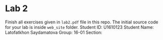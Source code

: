 # Lab 2

Finish all exercises given in `lab2.pdf` file in this repo. The initial source code for your lab is inside `web_site` folder.
Student ID: U1610123
Student Name: Latofatkhon Saydamatova
Group: 16-01
Section: